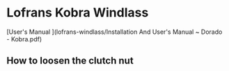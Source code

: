 # Lofrans Kobra Windlass

[User's Manual ](lofrans-windlass/Installation And User's Manual ~ Dorado - Kobra.pdf)

## How to loosen the clutch nut
